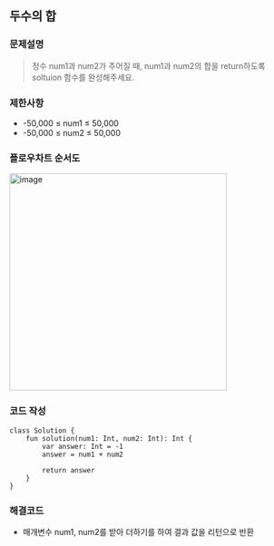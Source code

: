 
## 두수의 합

### 문제설명
> 정수 num1과 num2가 주어질 때, num1과 num2의 합을 return하도록 soltuion 함수를 완성해주세요.

### 제한사항
+ -50,000 ≤ num1 ≤ 50,000
+ -50,000 ≤ num2 ≤ 50,000

### 플로우차트 순서도
<img width="383" alt="image" src="https://user-images.githubusercontent.com/58936137/212525916-21afb778-b1e0-45e8-9bc1-cb4428db6faa.png">

### 코드 작성
~~~
class Solution {
    fun solution(num1: Int, num2: Int): Int {
        var answer: Int = -1
        answer = num1 + num2 
        
        return answer
    }
}
~~~

### 해결코드
+ 매개변수 num1, num2를 받아 더하기를 하여 결과 값을 리턴으로 반환

